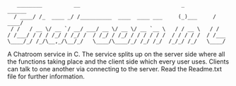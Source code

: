       ________          __                                _          ______
      / ____/ /_  ____ _/ /__________  ____  ____ ___     (_)___     / ____/
     / /   / __ \/ __ `/ __/ ___/ __ \/ __ \/ __ `__ \   / / __ \   / /     
    / /___/ / / / /_/ / /_/ /  / /_/ / /_/ / / / / / /  / / / / /  / /___   
    \____/_/ /_/\__,_/\__/_/   \____/\____/_/ /_/ /_/  /_/_/ /_/   \____/   
                                                                        
A Chatroom service in C. The service splits up on the server side where all the functions taking place and the client side which every user uses. Clients can talk      to one another via connecting to the server. Read the Readme.txt file for further information.
